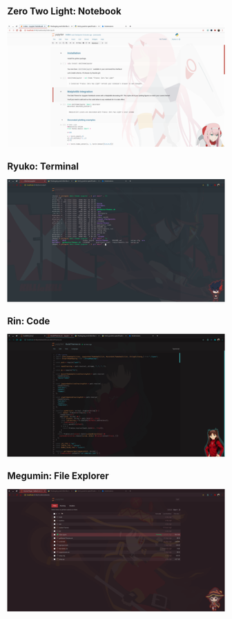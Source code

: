 ## Zero Two Light: Notebook
![Zero Two Light Notebook](../readmeAssets/screens/zero_two_light_notebook.png)

## Ryuko: Terminal 
![Ryuko Terminal](../readmeAssets/screens/ryuko_terminal.png)

## Rin: Code
![Rin Code](../readmeAssets/screens/rin_dark_code.png)

## Megumin: File Explorer
![Rin Code](../readmeAssets/screens/megumin_file_explorer.png)
